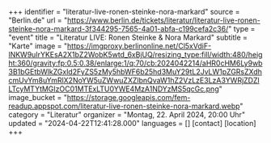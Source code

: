 +++
identifier = "literatur-live-ronen-steinke-nora-markard"
source = "Berlin.de"
url = "https://www.berlin.de/tickets/literatur/literatur-live-ronen-steinke-nora-markard-3f344295-7565-4a01-abfa-c199cefa2c36/"
type = "event"
title = "Literatur LIVE: Ronen Steinke & Nora Markard"
subtitle = "Karte"
image = "https://imgproxy.berlinonline.net/Cl5xVdiF-lNKW9uIrYKEsA2X1bZ2WobK5wtd_6xBjUQ/resizing_type:fill/width:480/height:360/gravity:fp:0.5:0.38/enlarge:1/q:70/cb:2024042214/aHR0cHM6Ly9wb3B1bGEtbWlkZGxld2FyZS5zMy5hbWF6b25hd3MuY29tL2JvLW1pZGRsZXdhcmUvYm8uYmRlX2NoYW5uZWwuZXZlbnQvaW1hZ2VzLzE3LzA3YWRjZDZlLTcyMTYtMGIzOC01MTExLTU0YWE4MzA1NDYzMS5qcGc.png"
image_bucket = "https://storage.googleapis.com/fem-readup.appspot.com/literatur-live-ronen-steinke-nora-markard.webp"
category = "Literatur"
organizer = "Montag, 22. April 2024, 20:00 Uhr"
updated = "2024-04-22T12:41:28.000"
languages = []
[contact]
[location]
+++
